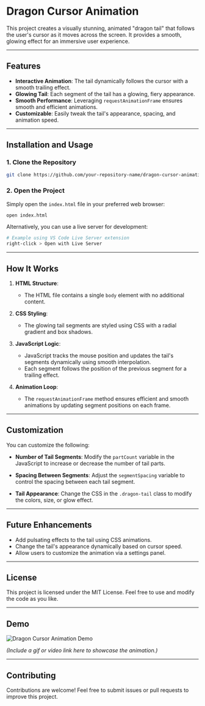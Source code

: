 # Dragon Cursor Animation

This project creates a visually stunning, animated "dragon tail" that follows the user's cursor as it moves across the screen. It provides a smooth, glowing effect for an immersive user experience.

---

## Features

- **Interactive Animation**: The tail dynamically follows the cursor with a smooth trailing effect.
- **Glowing Tail**: Each segment of the tail has a glowing, fiery appearance.
- **Smooth Performance**: Leveraging `requestAnimationFrame` ensures smooth and efficient animations.
- **Customizable**: Easily tweak the tail's appearance, spacing, and animation speed.

---

## Installation and Usage

### 1. Clone the Repository
```bash
git clone https://github.com/your-repository-name/dragon-cursor-animation.git
```

### 2. Open the Project
Simply open the `index.html` file in your preferred web browser:

```bash
open index.html
```

Alternatively, you can use a live server for development:

```bash
# Example using VS Code Live Server extension
right-click > Open with Live Server
```

---

## How It Works

1. **HTML Structure**:
   - The HTML file contains a single `body` element with no additional content.

2. **CSS Styling**:
   - The glowing tail segments are styled using CSS with a radial gradient and box shadows.

3. **JavaScript Logic**:
   - JavaScript tracks the mouse position and updates the tail's segments dynamically using smooth interpolation.
   - Each segment follows the position of the previous segment for a trailing effect.

4. **Animation Loop**:
   - The `requestAnimationFrame` method ensures efficient and smooth animations by updating segment positions on each frame.

---

## Customization

You can customize the following:

- **Number of Tail Segments**:
  Modify the `partCount` variable in the JavaScript to increase or decrease the number of tail parts.

- **Spacing Between Segments**:
  Adjust the `segmentSpacing` variable to control the spacing between each tail segment.

- **Tail Appearance**:
  Change the CSS in the `.dragon-tail` class to modify the colors, size, or glow effect.

---

## Future Enhancements

- Add pulsating effects to the tail using CSS animations.
- Change the tail's appearance dynamically based on cursor speed.
- Allow users to customize the animation via a settings panel.

---

## License

This project is licensed under the MIT License. Feel free to use and modify the code as you like.

---

## Demo

![Dragon Cursor Animation Demo](#)

*(Include a gif or video link here to showcase the animation.)*

---

## Contributing

Contributions are welcome! Feel free to submit issues or pull requests to improve this project.
